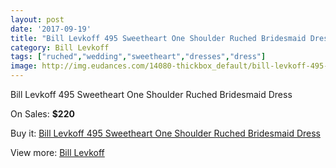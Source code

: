 ```yaml
---
layout: post
date: '2017-09-19'
title: "Bill Levkoff 495 Sweetheart One Shoulder Ruched Bridesmaid Dress"
category: Bill Levkoff
tags: ["ruched","wedding","sweetheart","dresses","dress"]
image: http://img.eudances.com/14080-thickbox_default/bill-levkoff-495-sweetheart-one-shoulder-ruched-bridesmaid-dress.jpg
---
```

Bill Levkoff 495 Sweetheart One Shoulder Ruched Bridesmaid Dress

On Sales: **$220**
<a href="https://www.eudances.com/en/bill-levkoff/4223-bill-levkoff-495-sweetheart-one-shoulder-ruched-bridesmaid-dress.html"><amp-img layout="responsive" width="600" height="600" src="//img.eudances.com/14080-thickbox_default/bill-levkoff-495-sweetheart-one-shoulder-ruched-bridesmaid-dress.jpg" alt="Bill Levkoff 495 Sweetheart One Shoulder Ruched Bridesmaid Dress 0" /></a>
<a href="https://www.eudances.com/en/bill-levkoff/4223-bill-levkoff-495-sweetheart-one-shoulder-ruched-bridesmaid-dress.html"><amp-img layout="responsive" width="600" height="600" src="//img.eudances.com/14083-thickbox_default/bill-levkoff-495-sweetheart-one-shoulder-ruched-bridesmaid-dress.jpg" alt="Bill Levkoff 495 Sweetheart One Shoulder Ruched Bridesmaid Dress 1" /></a>
<a href="https://www.eudances.com/en/bill-levkoff/4223-bill-levkoff-495-sweetheart-one-shoulder-ruched-bridesmaid-dress.html"><amp-img layout="responsive" width="600" height="600" src="//img.eudances.com/14082-thickbox_default/bill-levkoff-495-sweetheart-one-shoulder-ruched-bridesmaid-dress.jpg" alt="Bill Levkoff 495 Sweetheart One Shoulder Ruched Bridesmaid Dress 2" /></a>
<a href="https://www.eudances.com/en/bill-levkoff/4223-bill-levkoff-495-sweetheart-one-shoulder-ruched-bridesmaid-dress.html"><amp-img layout="responsive" width="600" height="600" src="//img.eudances.com/14081-thickbox_default/bill-levkoff-495-sweetheart-one-shoulder-ruched-bridesmaid-dress.jpg" alt="Bill Levkoff 495 Sweetheart One Shoulder Ruched Bridesmaid Dress 3" /></a>

Buy it: [Bill Levkoff 495 Sweetheart One Shoulder Ruched Bridesmaid Dress](https://www.eudances.com/en/bill-levkoff/4223-bill-levkoff-495-sweetheart-one-shoulder-ruched-bridesmaid-dress.html "Bill Levkoff 495 Sweetheart One Shoulder Ruched Bridesmaid Dress")

View more: [Bill Levkoff](https://www.eudances.com/en/57-bill-levkoff "Bill Levkoff")